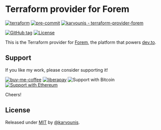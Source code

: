 # Terraform provider for Forem

[![terraform](https://img.shields.io/badge/terraform-%23623CE4?style=flat-square&logo=terraform&logoColor=white)](https://www.terraform.io/)
[![pre-commit](https://img.shields.io/badge/pre--commit-enabled-brightgreen?logo=pre-commit&logoColor=white)](https://github.com/pre-commit/pre-commit)
[![karvounis - terraform-provider-forem](https://img.shields.io/static/v1?label=karvounis&message=terraform-provider-forem&color=blue&logo=github)](https://github.com/karvounis/terraform-provider-forem "Go to GitHub repo")

[![GitHub tag](https://img.shields.io/github/tag/karvounis/terraform-provider-forem?include_prereleases=&sort=semver&color=blue)](https://github.com/karvounis/terraform-provider-forem/releases/)
[![License](https://img.shields.io/badge/License-MIT-blue)](#license)

This is the Terraform provider for [Forem](https://github.com/forem/forem), the platform that powers [dev.to](https://dev.to/).

## Support

If you like my work, please consider supporting it!

[![buy-me-coffee](https://img.shields.io/badge/Buy_me_coffee-%23FFDD00?style=flat-square&logo=buy-me-a-coffee&logoColor=black)](https://www.buymeacoffee.com/karvounis)
[![liberapay](https://img.shields.io/badge/liberapay-%23F6C915?style=flat-square&logo=liberapay&logoColor=black)](https://liberapay.com/karvounis/donate)
![Support with Bitcoin](https://img.shields.io/badge/BTC-bc1q4pqdchcm7q0p7jcy5aqelrasctlp7ld8wvkxjy-%23F7931A?style=flat-square&logo=bitcoin&logoColor=white)
[![Support with Ethereum](https://img.shields.io/badge/ETH-0x8fa53EBa0d1F724728ABbb6f9e79C13056ADc231-%23666fb1?style=flat-square&logo=ethereum&logoColor=white)](https://en.cryptobadges.io/donate/0x8fa53EBa0d1F724728ABbb6f9e79C13056ADc231)

Cheers!

## License

Released under [MIT](/LICENSE) by [@karvounis](https://github.com/karvounis).
